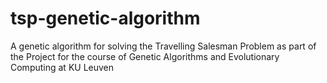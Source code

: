 # tsp-genetic-algorithm
A genetic algorithm for solving the Travelling Salesman Problem as part of the Project for the course of Genetic Algorithms and Evolutionary Computing at KU Leuven
